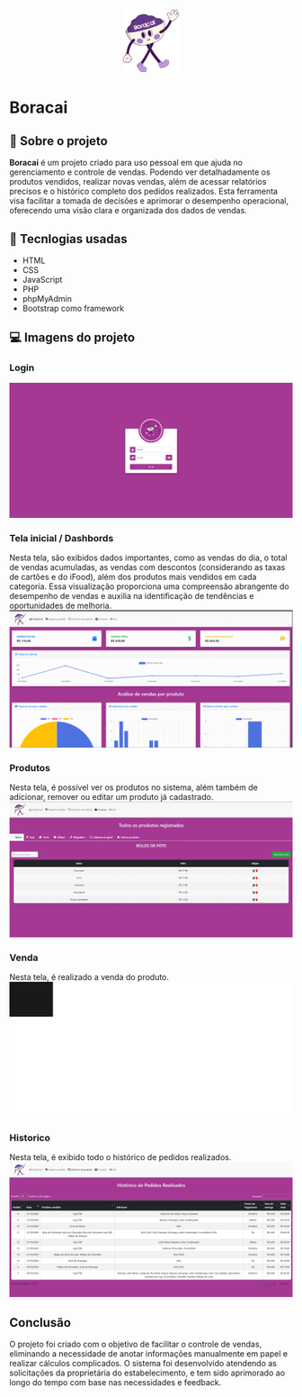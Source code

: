 <h1 align= "center">
<img src="./img/boraçai.png" style="width: 20%;">
</h1>

# Boracai

## 📕 Sobre o projeto

**Boracai** é um projeto criado para uso pessoal em que ajuda no gerenciamento e controle de vendas. Podendo ver detalhadamente os produtos vendidos, realizar novas vendas, além de acessar relatórios precisos e o histórico completo dos pedidos realizados. Esta ferramenta visa facilitar a tomada de decisões e aprimorar o desempenho operacional, oferecendo uma visão clara e organizada dos dados de vendas.

## 🔨 Tecnlogias usadas

- HTML
- CSS
- JavaScript
- PHP
- phpMyAdmin
- Bootstrap como framework

## 💻 Imagens do projeto

### Login
![alt text](./img/Login.png)

### Tela inicial / Dashbords
Nesta tela, são exibidos dados importantes, como as vendas do dia, o total de vendas acumuladas, as vendas com descontos (considerando as taxas de cartões e do iFood), além dos produtos mais vendidos em cada categoria. Essa visualização proporciona uma compreensão abrangente do desempenho de vendas e auxilia na identificação de tendências e oportunidades de melhoria.
![alt text](./img/dashbords.gif)

### Produtos
Nesta tela, é possível ver os produtos no sistema, além também de adicionar, remover ou editar um produto já cadastrado.
![alt text](./img/produtos.gif)

### Venda
Nesta tela, é realizado a venda do produto.
![alt text](./img/venda.gif)

### Historico
Nesta tela, é exibido todo o histórico de pedidos realizados.
![alt text](./img/historicodepedidos.png)

## Conclusão
O projeto foi criado com o objetivo de facilitar o controle de vendas, eliminando a necessidade de anotar informações manualmente em papel e realizar cálculos complicados. O sistema foi desenvolvido atendendo as solicitações da proprietária do estabelecimento, e tem sido aprimorado ao longo do tempo com base nas necessidades e feedback.